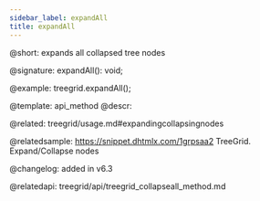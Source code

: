 ```yaml
---
sidebar_label: expandAll
title: expandAll
---          
```


@short: expands all collapsed tree nodes

@signature: expandAll(): void;

@example:
treegrid.expandAll();

@template: api_method
@descr:

@related: treegrid/usage.md#expandingcollapsingnodes

@relatedsample: https://snippet.dhtmlx.com/1grpsaa2	TreeGrid. Expand/Collapse nodes

@changelog: added in v6.3

@relatedapi:
treegrid/api/treegrid_collapseall_method.md
